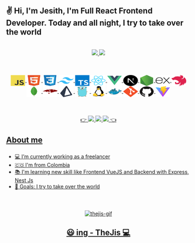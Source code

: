 ## ✌️ Hi, I'm Jesith, I'm Full React Frontend Developer. Today and all night, I try to take over the world

<div align="center"><br>
  <a href="https://github.com/ing-thejis">
  <img height="180em" src="https://github-readme-stats.vercel.app/api?username=ing-thejis&show_icons=true&theme=dark&include_all_commits=true&count_private=true"/>
  <img height="180em" src="https://github-readme-stats.vercel.app/api/top-langs/?username=ing-thejis&layout=donut-vertical&langs_count=7&theme=dracula"/>
</div>
  
<div style="display: inline_block;" align="center"><br><br><br>
 
  <img align="center" alt="thejis-Js" height="30" width="40" src="https://raw.githubusercontent.com/devicons/devicon/master/icons/javascript/javascript-original.svg">
  <img align="center" alt="thejis-HTML" height="30" width="40" src="https://raw.githubusercontent.com/devicons/devicon/master/icons/html5/html5-original.svg">
  <img align="center" alt="thejis-CSS" height="30" width="40" src="https://raw.githubusercontent.com/devicons/devicon/master/icons/css3/css3-original.svg">
  <img align="center" alt="thejis-Tailwindcss" height="30" width="40" src="https://raw.githubusercontent.com/devicons/devicon/master/icons/tailwindcss/tailwindcss-original.svg">
  <img align="center" alt="thejis-Ts" height="30" width="40" src="https://raw.githubusercontent.com/devicons/devicon/master/icons/typescript/typescript-original.svg">
  <img align="center" alt="thejis-React" height="30" width="40" src="https://raw.githubusercontent.com/devicons/devicon/master/icons/react/react-original.svg">
  <img align="center" alt="thejis-vuejs" height="30" width="40" src="https://raw.githubusercontent.com/devicons/devicon/master/icons/vuejs/vuejs-original.svg" />
  <img align="center" alt="thejis-nextjs" height="30" width="40" src="https://raw.githubusercontent.com/devicons/devicon/master/icons/nextjs/nextjs-original.svg">
  <img align="center" alt="thejis-node" height="30" width="40" src="https://raw.githubusercontent.com/devicons/devicon/master/icons/nodejs/nodejs-original.svg">
  <img align="center" alt="thejis-expressjs" height="30" width="40" src="https://raw.githubusercontent.com/devicons/devicon/master/icons/express/express-original.svg">
  <img align="center" alt="thejis-nestjs" height="30" width="40" src="https://raw.githubusercontent.com/devicons/devicon/master/icons/nestjs/nestjs-original.svg">
    <img align="center" alt="thejis-mongodb" height="30" width="40" src="https://raw.githubusercontent.com/devicons/devicon/master/icons/mongodb/mongodb-original.svg">
      <img align="center" alt="thejis-mongoose" height="30" width="40" src="https://raw.githubusercontent.com/devicons/devicon/master/icons/mongoose/mongoose-original.svg">
  <img align="center" alt="thejis-prisma" height="30" width="40" src="https://raw.githubusercontent.com/devicons/devicon/master/icons/prisma/prisma-original.svg">
  <img align="center" alt="thejis-go" height="30" width="40"  src="https://raw.githubusercontent.com/devicons/devicon/master/icons/go/go-original.svg" />
  <img align="center" alt="thejis-linux" height="30" width="40" src="https://raw.githubusercontent.com/devicons/devicon/master/icons/linux/linux-original.svg" />
  <img align="center" alt="thejis-docker" height="30" width="40" src="https://raw.githubusercontent.com/devicons/devicon/master/icons/docker/docker-original.svg" />
  <img align="center" alt="thejis-git" height="30" width="40" src="https://raw.githubusercontent.com/devicons/devicon/master/icons/git/git-original.svg" />
  <img align="center" alt="thejis-github" height="30" width="40" src="https://raw.githubusercontent.com/devicons/devicon/master/icons/github/github-original.svg" />
  <img align="center" alt="thejis-vitejs" height="30" width="40" src="https://raw.githubusercontent.com/devicons/devicon/master/icons/vitejs/vitejs-original.svg" />
  
</div>
  
<div align="center"><br><br><br>
  👉 
<img src="https://img.shields.io/badge/Android-3DDC84?style=for-the-badge&logo=android&logoColor=white" target="_blank">
<img src="https://img.shields.io/badge/iOS-000000?style=for-the-badge&logo=ios&logoColor=white">
<img src="https://img.shields.io/badge/Windows-0078D6?style=for-the-badge&logo=windows&logoColor=white">
   👈
</div>
  
##  
###

<h2 align="left">About me</h2>

###

- 💻 I’m currently working as a freelancer
- 🇨🇴 I'm from Colombia
- 📚 I'm learning new skill like Frontend VueJS and Backend with Express, Nest Js 
- 🎯 Goals: I try to take over the world

###
  
<div align="center"><br><br>
   <img alt="thejis-gif" height="270" width="500" src="https://cdn.hashnode.com/res/hashnode/image/upload/v1621705542437/4shUyEk2t.gif" />
  <h2> 😃 ing - TheJis  💻</h2>
</div>
